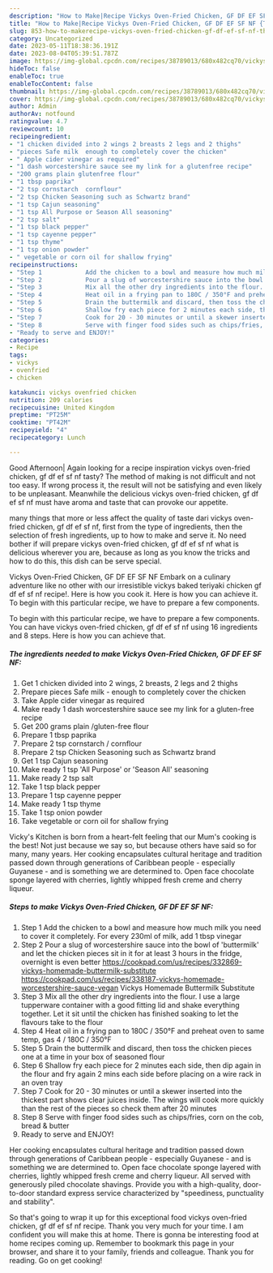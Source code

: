 ```yaml
---
description: "How to Make|Recipe Vickys Oven-Fried Chicken, GF DF EF SF NF {That is Simple"
title: "How to Make|Recipe Vickys Oven-Fried Chicken, GF DF EF SF NF {That is Simple"
slug: 853-how-to-makerecipe-vickys-oven-fried-chicken-gf-df-ef-sf-nf-that-is-simple
category: Uncategorized
date: 2023-05-11T18:38:36.191Z
date: 2023-08-04T05:39:51.787Z
image: https://img-global.cpcdn.com/recipes/38789013/680x482cq70/vickys-oven-fried-chicken-gf-df-ef-sf-nf-recipe-main-photo.jpg
hideToc: false
enableToc: true
enableTocContent: false
thumbnail: https://img-global.cpcdn.com/recipes/38789013/680x482cq70/vickys-oven-fried-chicken-gf-df-ef-sf-nf-recipe-main-photo.jpg
cover: https://img-global.cpcdn.com/recipes/38789013/680x482cq70/vickys-oven-fried-chicken-gf-df-ef-sf-nf-recipe-main-photo.jpg
author: Admin
authorAv: notfound
ratingvalue: 4.7
reviewcount: 10
recipeingredient:
- "1 chicken divided into 2 wings 2 breasts 2 legs and 2 thighs"
- "pieces Safe milk  enough to completely cover the chicken"
- " Apple cider vinegar as required"
- "1 dash worcestershire sauce see my link for a glutenfree recipe"
- "200 grams plain glutenfree flour"
- "1 tbsp paprika"
- "2 tsp cornstarch  cornflour"
- "2 tsp Chicken Seasoning such as Schwartz brand"
- "1 tsp Cajun seasoning"
- "1 tsp All Purpose or Season All seasoning"
- "2 tsp salt"
- "1 tsp black pepper"
- "1 tsp cayenne pepper"
- "1 tsp thyme"
- "1 tsp onion powder"
- " vegetable or corn oil for shallow frying"
recipeinstructions:
- "Step 1            Add the chicken to a bowl and measure how much milk you need to cover it completely. For every 230ml of milk, add 1 tbsp vinegar"
- "Step 2            Pour a slug of worcestershire sauce into the bowl of &#39;buttermilk&#39; and let the chicken pieces sit in it for at least 3 hours in the fridge, overnight is even better  https://cookpad.com/us/recipes/332869-vickys-homemade-buttermilk-substitute https://cookpad.com/us/recipes/338187-vickys-homemade-worcestershire-sauce-vegan                                Vickys Homemade Buttermilk Substitute"
- "Step 3            Mix all the other dry ingredients into the flour. I use a large tupperware container with a good fitting lid and shake everything together. Let it sit until the chicken has finished soaking to let the flavours take to the flour"
- "Step 4            Heat oil in a frying pan to 180C / 350°F and preheat oven to same temp, gas 4 / 180C / 350°F"
- "Step 5            Drain the buttermilk and discard, then toss the chicken pieces one at a time in your box of seasoned flour"
- "Step 6            Shallow fry each piece for 2 minutes each side, then dip again in the flour and fry again 2 mins each side before placing on a wire rack in an oven tray"
- "Step 7            Cook for 20 - 30 minutes or until a skewer inserted into the thickest part shows clear juices inside. The wings will cook more quickly than the rest of the pieces so check them after 20 minutes"
- "Step 8            Serve with finger food sides such as chips/fries, corn on the cob, bread &amp; butter"
- "Ready to serve and ENJOY!"
categories:
- Recipe
tags:
- vickys
- ovenfried
- chicken

katakunci: vickys ovenfried chicken 
nutrition: 209 calories
recipecuisine: United Kingdom
preptime: "PT25M"
cooktime: "PT42M"
recipeyield: "4"
recipecategory: Lunch

---
```



Good Afternoon| Again looking for a recipe inspiration vickys oven-fried chicken, gf df ef sf nf tasty? The method of making is not difficult and not too easy. If wrong process it, the result will not be satisfying and even likely to be unpleasant. Meanwhile the delicious vickys oven-fried chicken, gf df ef sf nf must have aroma and taste that can provoke our appetite.






many things that more or less affect the quality of taste dari vickys oven-fried chicken, gf df ef sf nf, first from the type of ingredients, then the selection of fresh ingredients, up to how to make and serve it. No need bother if will prepare vickys oven-fried chicken, gf df ef sf nf what is delicious wherever you are, because as long as you know the tricks and how to do this, this dish can be serve special.


Vickys Oven-Fried Chicken, GF DF EF SF NF Embark on a culinary adventure like no other with our irresistible vickys baked teriyaki chicken gf df ef sf nf recipe!. Here is how you cook it. Here is how you can achieve it. To begin with this particular recipe, we have to prepare a few components.


To begin with this particular recipe, we have to prepare a few components. You can have vickys oven-fried chicken, gf df ef sf nf using 16 ingredients and 8 steps. Here is how you can achieve that.

<!--inarticleads1-->

##### The ingredients needed to make Vickys Oven-Fried Chicken, GF DF EF SF NF:

1. Get 1 chicken divided into 2 wings, 2 breasts, 2 legs and 2 thighs
1. Prepare pieces Safe milk - enough to completely cover the chicken
1. Take  Apple cider vinegar as required
1. Make ready 1 dash worcestershire sauce see my link for a gluten-free recipe
1. Get 200 grams plain /gluten-free flour
1. Prepare 1 tbsp paprika
1. Prepare 2 tsp cornstarch / cornflour
1. Prepare 2 tsp Chicken Seasoning such as Schwartz brand
1. Get 1 tsp Cajun seasoning
1. Make ready 1 tsp &#39;All Purpose&#39; or &#39;Season All&#39; seasoning
1. Make ready 2 tsp salt
1. Take 1 tsp black pepper
1. Prepare 1 tsp cayenne pepper
1. Make ready 1 tsp thyme
1. Take 1 tsp onion powder
1. Take  vegetable or corn oil for shallow frying


Vicky&#39;s Kitchen is born from a heart-felt feeling that our Mum&#39;s cooking is the best! Not just because we say so, but because others have said so for many, many years. Her cooking encapsulates cultural heritage and tradition passed down through generations of Caribbean people - especially Guyanese - and is something we are determined to. Open face chocolate sponge layered with cherries, lightly whipped fresh creme and cherry liqueur. 

<!--inarticleads2-->

##### Steps to make Vickys Oven-Fried Chicken, GF DF EF SF NF:

1. Step 1            Add the chicken to a bowl and measure how much milk you need to cover it completely. For every 230ml of milk, add 1 tbsp vinegar
1. Step 2            Pour a slug of worcestershire sauce into the bowl of &#39;buttermilk&#39; and let the chicken pieces sit in it for at least 3 hours in the fridge, overnight is even better  https://cookpad.com/us/recipes/332869-vickys-homemade-buttermilk-substitute https://cookpad.com/us/recipes/338187-vickys-homemade-worcestershire-sauce-vegan                                Vickys Homemade Buttermilk Substitute
1. Step 3            Mix all the other dry ingredients into the flour. I use a large tupperware container with a good fitting lid and shake everything together. Let it sit until the chicken has finished soaking to let the flavours take to the flour
1. Step 4            Heat oil in a frying pan to 180C / 350°F and preheat oven to same temp, gas 4 / 180C / 350°F
1. Step 5            Drain the buttermilk and discard, then toss the chicken pieces one at a time in your box of seasoned flour
1. Step 6            Shallow fry each piece for 2 minutes each side, then dip again in the flour and fry again 2 mins each side before placing on a wire rack in an oven tray
1. Step 7            Cook for 20 - 30 minutes or until a skewer inserted into the thickest part shows clear juices inside. The wings will cook more quickly than the rest of the pieces so check them after 20 minutes
1. Step 8            Serve with finger food sides such as chips/fries, corn on the cob, bread &amp; butter
1. Ready to serve and ENJOY!

Her cooking encapsulates cultural heritage and tradition passed down through generations of Caribbean people - especially Guyanese - and is something we are determined to. Open face chocolate sponge layered with cherries, lightly whipped fresh creme and cherry liqueur. All served with generously piled chocolate shavings. Provide you with a high-quality, door-to-door standard express service characterized by &#34;speediness, punctuality and stability&#34;. 

So that's going to wrap it up for this exceptional food vickys oven-fried chicken, gf df ef sf nf recipe. Thank you very much for your time. I am confident you will make this at home. There is gonna be interesting food at home recipes coming up. Remember to bookmark this page in your browser, and share it to your family, friends and colleague. Thank you for reading. Go on get cooking!
